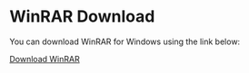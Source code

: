 # WinRAR Download

You can download WinRAR for Windows using the link below:

[Download WinRAR](https://github.com/dileep-kumar-koppula/Apps.Windows.Archive-UnArchive/releases/download/v1/Winrar.exe)
